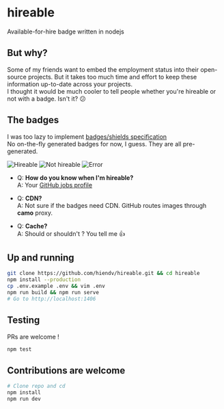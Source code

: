 # hireable
Available-for-hire badge written in nodejs

## But why?
Some of my friends want to embed the employment status into their open-source projects.
But it takes too much time and effort to keep these information up-to-date across your projects.  
I thought it would be much cooler to tell people whether you're hireable or not with a badge. Isn't it? :confused:

## The badges

I was too lazy to implement [badges/shields specification](https://github.com/badges/shields/blob/master/spec/SPECIFICATION.md)  
No on-the-fly generated badges for now, I guess. They are all pre-generated. 

![Hireable](https://cdn.rawgit.com/hiendv/hireable/master/public/hireable-yes.svg)
![Not hireable](https://cdn.rawgit.com/hiendv/hireable/master/public/hireable-no.svg)
![Error](https://cdn.rawgit.com/hiendv/hireable/master/public/hireable-error.svg)

- Q: **How do you know when I'm hireable?**  
A: Your [GitHub jobs profile](https://github.com/settings/profile#user_profile_hireable)

- Q: **CDN?**  
A: Not sure if the badges need CDN. GitHub routes images through **camo** proxy. 

- Q: **Cache?**  
A: Should or shouldn't ? You tell me :thumbsup:

## Up and running
```bash
git clone https://github.com/hiendv/hireable.git && cd hireable
npm install --production
cp .env.example .env && vim .env
npm run build && npm run serve
# Go to http://localhost:1406

```
## Testing
PRs are welcome !
```bash
npm test
```

## Contributions are welcome
```bash
# Clone repo and cd
npm install
npm run dev
```
